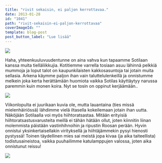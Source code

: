 ```yaml
---
title: "rivit sekaisin, ei paljon kerrottavaa."
date: 2013-01-28
id: "1041"
path: "rivit-sekaisin-ei-paljon-kerrottavaa"
coverImageId: ""
template: blog-post
post_button_label: "Lue lisää"
---
```


[![](/images/fb.jpg)](http://3.bp.blogspot.com/-D1c3JhPXs1w/UQbAKNprH2I/AAAAAAAAFFA/fU63gTSw03A/s1600/fb.jpg)

Haha, yhteenkuuluvuudentunne on aina vahva kun tapaamme Sotilaan kanssa muita tielläliikkujia. Kotitiemme varrella tosiaan asuu lähinnä pelkkiä mummoja ja loput talot on kaupunkilaisten kakkosasuntoja tai jotain muita sellasia. Arkena käymme paljon ihan vain taluttelulenkeillä ja onnistumme melkein joka kerta herättämään huomiota vaikka Sotilas käyttäytyy narussa paremmin kuin monen koira. Nyt se tosin on oppinut kerjäämään..

[![](/images/2013.01.25_1.JPG)](http://4.bp.blogspot.com/-ruKg18FBiq0/UQa_JbYR88I/AAAAAAAAFEU/F9-_R-860TM/s1600/2013.01.25_1.JPG)

Viikonlopulta ei juurikaan kuvia ole, mutta lauantaina (ties missä mielenhäiriössä) lähdimme vielä iltasella kokeilemaan jotain ihan uutta. Näköjään Sotilaalla voi myös hiihtoratsastaa. Mitään erityisiä hiihtoratsastusvarusteita meillä ei tähän hätään ollut, joten kiinnitin liinan molemmista päistään vastinhihnoihin ja ripustin Roosan perään. Hyvin onnistui yksinkertaisellakin virityksellä ja hiihtäjämmekin pysyi hienosti pystyssä! Toinen täydellinen mies sai meistä jopa kivaa (ja aika taiteellista) todistusaineistoa, vaikka puuhailimme katulamppujen valossa, joten aika onnistunut reissu!

[![](/images/ak.jpg)](http://4.bp.blogspot.com/-m1A6RzdYevk/UQbHKgRhB4I/AAAAAAAAFFU/2elVFse5Q4I/s1600/ak.jpg)

